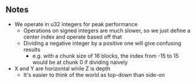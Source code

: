 
## Notes
* We operate in u32 integers for peak performance
    * Operations on signed integers are much slower, so we just define a center index and operate based off that
    * Dividing a negative integer by a positive one will give confusing results
        * e.g. with a chunk size of 16 blocks, the index from -15 to 15 would be at chunk 0 if dividing naively
* X and Y are horizontal while Z is depth
    * It's easier to think of the world as top-down than side-on
